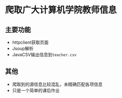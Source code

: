 # 爬取广大计算机学院教师信息

## 主要功能

- httpclient获取页面
- Jsoup解析
- JavaCSV输出信息到`teacher.csv`

## 其他

- 爬取到的源信息比较混乱，未精确匹配各项信息
- 只是一个简单的课后作业